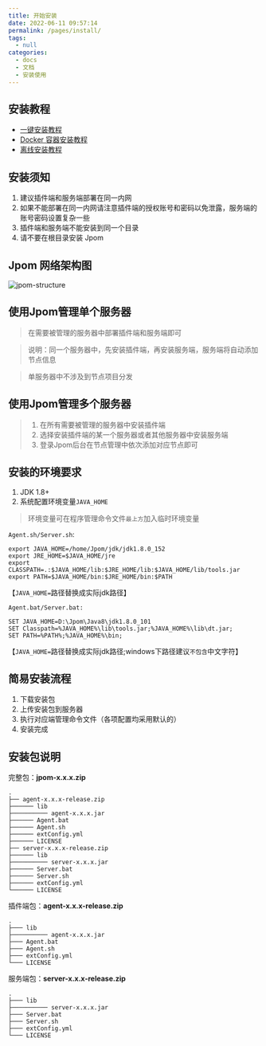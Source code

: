 ```yaml
---
title: 开始安装
date: 2022-06-11 09:57:14
permalink: /pages/install/
tags: 
  - null
categories: 
  - docs
  - 文档
  - 安装使用
---
```


## 安装教程

- [一键安装教程](/pages/15b7a2/)
- [ Docker 容器安装教程](/pages/c846d3/)
- [离线安装教程](/pages/af288b/)

## 安装须知

1. 建议插件端和服务端部署在同一内网
2. 如果不能部署在同一内网请注意插件端的授权账号和密码以免泄露，服务端的账号密码设置复杂一些
3. 插件端和服务端不能安装到同一个目录
4. 请不要在根目录安装 Jpom

## Jpom 网络架构图

![jpom-structure](/images/jpom-structure2.png "jpom-structure.png")

## 使用Jpom管理单个服务器

> 在需要被管理的服务器中部署插件端和服务端即可

> 说明：同一个服务器中，先安装插件端，再安装服务端，服务端将自动添加节点信息

> 单服务器中不涉及到节点项目分发

## 使用Jpom管理多个服务器

> 1. 在所有需要被管理的服务器中安装插件端
> 2. 选择安装插件端的某一个服务器或者其他服务器中安装服务端
> 3. 登录Jpom后台在节点管理中依次添加对应节点即可

## 安装的环境要求

1. JDK 1.8+
2. 系统配置环境变量`JAVA_HOME`

> 环境变量可在程序管理命令文件`最上方`加入临时环境变量

`Agent.sh/Server.sh`:
```
export JAVA_HOME=/home/Jpom/jdk/jdk1.8.0_152
export JRE_HOME=$JAVA_HOME/jre
export CLASSPATH=.:$JAVA_HOME/lib:$JRE_HOME/lib:$JAVA_HOME/lib/tools.jar
export PATH=$JAVA_HOME/bin:$JRE_HOME/bin:$PATH
```
【`JAVA_HOME=`路径替换成实际jdk路径】

`Agent.bat/Server.bat:`<br>
```
SET JAVA_HOME=D:\Jpom\Java8\jdk1.8.0_101
SET Classpath=%JAVA_HOME%\lib\tools.jar;%JAVA_HOME%\lib\dt.jar;
SET PATH=%PATH%;%JAVA_HOME%\bin;
```
【`JAVA_HOME=`路径替换成实际jdk路径;windows下路径建议`不包含`中文字符】


## 简易安装流程

1. 下载安装包
2. 上传安装包到服务器
3. 执行对应端管理命令文件（各项配置均采用默认的）
4. 安装完成 

## 安装包说明

完整包：**jpom-x.x.x.zip**

```
.
├── agent-x.x.x-release.zip
├────── lib
├────────── agent-x.x.x.jar
├────── Agent.bat
├────── Agent.sh
├────── extConfig.yml
├────── LICENSE
├── server-x.x.x-release.zip
├────── lib
├────────── server-x.x.x.jar
├────── Server.bat
├────── Server.sh
├────── extConfig.yml
└────── LICENSE
```

插件端包：**agent-x.x.x-release.zip**

```
.
├─── lib
├────────── agent-x.x.x.jar
├─── Agent.bat
├─── Agent.sh
├─── extConfig.yml
└─── LICENSE
```

服务端包：**server-x.x.x-release.zip**

```
.
├─── lib
├────────── server-x.x.x.jar
├─── Server.bat
├─── Server.sh
├─── extConfig.yml
└─── LICENSE
```

